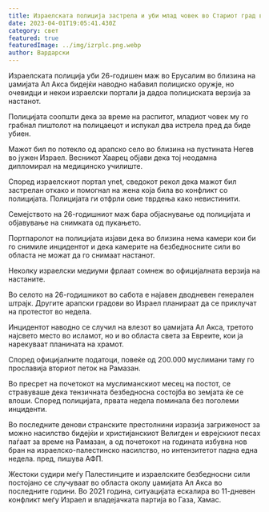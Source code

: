 ```yaml
---
title: Израелската полиција застрела и уби млад човек во Стариот град во Ерусалим
date: 2023-04-01T19:05:41.430Z
category: свет
featured: true
featuredImage: ../img/izrplc.png.webp
author: Вардарски
---
```


Израелската полиција уби 26-годишен маж во Ерусалим во близина на џамијата Ал Акса бидејќи наводно набавил полициско оружје, но очевидци и некои израелски портали ја дадоа полициската верзија за настанот.

Полицијата соопшти дека за време на распитот, младиот човек му го грабнал пиштолот на полицаецот и испукал два истрела пред да биде убиен.

Мажот бил по потекло од арапско село во близина на пустината Негев во јужен Израел. Весникот Хаарец објави дека тој неодамна дипломирал на медицинско училиште.

Според израелскиот портал ynet, сведокот рекол дека мажот бил застрелан откако и помогнал на жена која била во конфликт со полицијата. Полицијата ги отфрли овие тврдења како невистинити.

Семејството на 26-годишниот маж бара објаснување од полицијата и објавување на снимката од пукањето.

Портпаролот на полицијата изјави дека во близина нема камери кои би го снимиле инцидентот и дека камерите на безбедносните сили во областа не можат да го снимаат настанот.

Неколку израелски медиуми фрлаат сомнеж во официјалната верзија на настаните.

Во селото на 26-годишникот во сабота е најавен дводневен генерален штрајк. Другите арапски градови во Израел планираат да се приклучат на протестот во недела.

Инцидентот наводно се случил на влезот во џамијата Ал Акса, третото најсвето место во исламот, но и во областа света за Евреите, кои ја нарекуваат планината на храмот.

Според официјалните податоци, повеќе од 200.000 муслимани таму го прославија вториот петок на Рамазан.

Во пресрет на почетокот на муслиманскиот месец на постот, се стравуваше дека тензичната безбедносна состојба во земјата ќе се влоши. Според полицијата, првата недела поминала без поголеми инциденти.

Во последните денови странските престолнини изразија загриженост за можно насилство бидејќи и христијанскиот Велигден и еврејскиот песах паѓаат за време на Рамазан, а од почетокот на годината избувна нов бран на израелско-палестинско насилство, но интензитетот падна една недела. пред, пишува АФП.

Жестоки судири меѓу Палестинците и израелските безбедносни сили постојано се случуваат во областа околу џамијата Ал Акса во последните години. Во 2021 година, ситуацијата ескалира во 11-дневен конфликт меѓу Израел и владејачката партија во Газа, Хамас.
